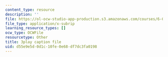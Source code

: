 ```yaml
---
content_type: resource
description: ''
file: https://ol-ocw-studio-app-production.s3.amazonaws.com/courses/6-042j-mathematics-for-computer-science-spring-2015/d55e9e5d0d1c10fe0e68df7dc3fa0198_yTrtVwKZkwU.srt
file_type: application/x-subrip
learning_resource_types: []
ocw_type: OCWFile
resourcetype: Other
title: 3play caption file
uid: d55e9e5d-0d1c-10fe-0e68-df7dc3fa0198
---
```

